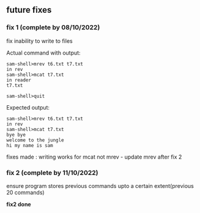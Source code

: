 ## future fixes

### fix 1 (complete by 08/10/2022)

fix inability to write to files

Actual command with output:
```
sam-shell>mrev t6.txt t7.txt
in rev
sam-shell>mcat t7.txt
in reader
t7.txt

sam-shell>quit
```
Expected output:
```
sam-shell>mrev t6.txt t7.txt
in rev
sam-shell>mcat t7.txt
bye bye
welcome to the jungle
hi my name is sam
```
fixes made : writing works for mcat not mrev - update mrev after fix 2

### fix 2 (complete by 11/10/2022)

ensure program stores previous commands upto a certain extent(previous 20 commands)

**fix2 done**



